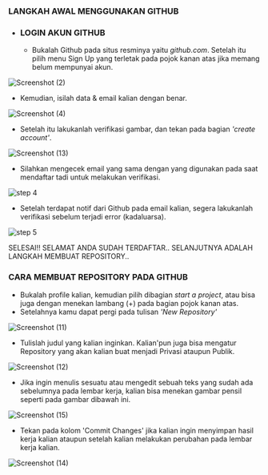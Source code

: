 
### LANGKAH AWAL MENGGUNAKAN GITHUB

* ### LOGIN AKUN GITHUB
  - Bukalah Github pada situs resminya yaitu *github.com*. Setelah itu pilih menu Sign Up yang terletak pada pojok kanan atas jika memang belum mempunyai akun.
  
![Screenshot (2)](https://user-images.githubusercontent.com/72791245/96339873-7570ee80-10c1-11eb-9dbf-10d5845d5f73.png)


  - Kemudian, isilah data & email kalian dengan benar.
 
![Screenshot (4)](https://user-images.githubusercontent.com/72791245/96339886-8c174580-10c1-11eb-952c-ce3608d0a9b6.png)


  - Setelah itu lakukanlah verifikasi gambar, dan tekan pada bagian *'create account'*.
  
![Screenshot (13)](https://user-images.githubusercontent.com/72791245/96339906-aea95e80-10c1-11eb-8ecb-097af0c7dfee.png)


  - Silahkan mengecek email yang sama dengan yang digunakan pada saat mendaftar tadi untuk melakukan verifikasi.

![step 4](https://user-images.githubusercontent.com/72791245/96339911-b36e1280-10c1-11eb-8f30-2b1b584d6bb8.jpg)


  - Setelah terdapat notif dari Github pada email kalian, segera lakukanlah verifikasi sebelum terjadi error (kadaluarsa).

![step 5](https://user-images.githubusercontent.com/72791245/96339913-b9fc8a00-10c1-11eb-9027-7a51a50842df.jpg)


SELESAI!! SELAMAT ANDA SUDAH TERDAFTAR..
SELANJUTNYA ADALAH LANGKAH MEMBUAT REPOSITORY..













### CARA MEMBUAT REPOSITORY PADA GITHUB

  - Bukalah profile kalian, kemudian pilih dibagian *start a project*, atau bisa juga dengan menekan lambang (+) pada bagian pojok kanan atas.
  - Setelahnya kamu dapat pergi pada tulisan *'New Repository'*

![Screenshot (11)](https://user-images.githubusercontent.com/72791245/96346837-1f537980-10c8-11eb-89b2-c9e8baf5ac2f.png)


  - Tulislah judul yang kalian inginkan. Kalian'pun juga bisa mengatur Repository yang akan kalian buat menjadi Privasi ataupun Publik.

![Screenshot (12)](https://user-images.githubusercontent.com/72791245/96346840-24182d80-10c8-11eb-85ea-c2b7cadcb2fb.png)
  
 
 - Jika ingin menulis sesuatu atau mengedit sebuah teks yang sudah ada sebelumnya pada lembar kerja, kalian bisa menekan gambar pensil seperti pada gambar dibawah ini.

![Screenshot (15)](https://user-images.githubusercontent.com/72791245/96346844-29757800-10c8-11eb-833e-d60c493e45ce.png)


 - Tekan pada kolom 'Commit Changes' jika kalian ingin menyimpan hasil kerja kalian ataupun setelah kalian melakukan perubahan pada lembar kerja kalian.
 
 ![Screenshot (14)](https://user-images.githubusercontent.com/72791245/96346848-2da19580-10c8-11eb-865d-05de4ab40076.png)

